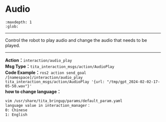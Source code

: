 # Audio

```{toctree}
:maxdepth: 1
:glob:
```

------
Control the robot to play audio and change the audio that needs to be played.

------
**Action：**`interaction/audio_play`<br>
**Msg Type：**`tita_interaction_msgs/action/AudioPlay`<br>
**Code Example：**`ros2 action send_goal /[namespace]/interaction/audio_play tita_interaction_msgs/action/AudioPlay '{url: "/tmp/gpt_2024-02-02-17-05-50.wav"}'`<br>
**how to change language：**
``` bash
vim /usr/share/tita_bringup/params/default_param.yaml
language value in interaction_manager：
0: Chinese
1: English
````